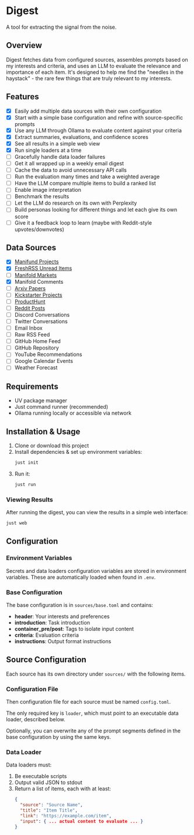 # Digest

A tool for extracting the signal from the noise.

## Overview

Digest fetches data from configured sources, assembles prompts based on my interests and criteria, and uses an LLM to evaluate the relevance and importance of each item. It's designed to help me find the "needles in the haystack" - the rare few things that are truly relevant to my interests.

## Features

- [x] Easily add multiple data sources with their own configuration
- [x] Start with a simple base configuration and refine with source-specific prompts
- [x] Use any LLM through Ollama to evaluate content against your criteria
- [x] Extract summaries, evaluations, and confidence scores
- [x] See all results in a simple web view
- [x] Run single loaders at a time
- [ ] Gracefully handle data loader failures
- [ ] Get it all wrapped up in a weekly email digest
- [ ] Cache the data to avoid unnecessary API calls
- [ ] Run the evaluation many times and take a weighted average
- [ ] Have the LLM compare multiple items to build a ranked list
- [ ] Enable image interpretation
- [ ] Benchmark the results
- [ ] Let the LLM do research on its own with Perplexity
- [ ] Build personas looking for different things and let each give its own score
- [ ] Give it a feedback loop to learn (maybe with Reddit-style upvotes/downvotes)

## Data Sources

- [x] [Manifund Projects](https://manifund.org/)
- [x] [FreshRSS Unread Items](https://github.com/FreshRSS/FreshRSS)
- [ ] [Manifold Markets](https://manifold.markets)
- [x] Manifold Comments
- [ ] [Arxiv Papers](https://arxiv.org/)
- [ ] [Kickstarter Projects](https://www.kickstarter.com/)
- [ ] [ProductHunt](https://www.producthunt.com/)
- [ ] [Reddit Posts](https://old.reddit.com)
- [ ] Discord Conversations
- [ ] Twitter Conversations
- [ ] Email Inbox
- [ ] Raw RSS Feed
- [ ] GitHub Home Feed
- [ ] GitHub Repository
- [ ] YouTube Recommendations
- [ ] Google Calendar Events
- [ ] Weather Forecast

## Requirements

- UV package manager
- Just command runner (recommended)
- Ollama running locally or accessible via network

## Installation & Usage

1. Clone or download this project
2. Install dependencies & set up environment variables:
   ```bash
   just init
   ```
3. Run it:
   ```bash
   just run
   ```

### Viewing Results

After running the digest, you can view the results in a simple web interface:

```bash
just web
```

## Configuration

### Environment Variables

Secrets and data loaders configuration variables are stored in environment variables. These are automatically loaded when found in `.env`.

### Base Configuration

The base configuration is in `sources/base.toml` and contains:

- **header**: Your interests and preferences
- **introduction**: Task introduction
- **container_pre/post**: Tags to isolate input content
- **criteria**: Evaluation criteria
- **instructions**: Output format instructions

## Source Configuration

Each source has its own directory under `sources/` with the following items.

### Configuration File

Then configuration file for each source must be named `config.toml`.

The only required key is `loader`, which must point to an executable data loader, described below.

Optionally, you can overwrite any of the prompt segments defined in the base configuration by using the same keys.

### Data Loader

Data loaders must:
1. Be executable scripts
2. Output valid JSON to stdout
3. Return a list of items, each with at least:
   ```json
   {
     "source": "Source Name",
     "title": "Item Title",
     "link": "https://example.com/item",
     "input": { ... actual content to evaluate ... }
   }
   ```
